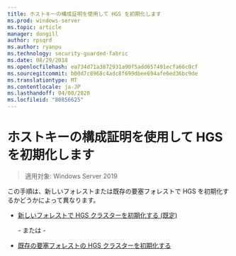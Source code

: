 ```yaml
---
title: ホストキーの構成証明を使用して HGS を初期化します
ms.prod: windows-server
ms.topic: article
manager: dongill
author: rpsqrd
ms.author: ryanpu
ms.technology: security-guarded-fabric
ms.date: 08/29/2018
ms.openlocfilehash: ea734d71a3872931a90f5add657491ecfa66c0cf
ms.sourcegitcommit: b00d7c8968c4adc8f699dbee694afe6ed36bc9de
ms.translationtype: MT
ms.contentlocale: ja-JP
ms.lasthandoff: 04/08/2020
ms.locfileid: "80856625"
---
```

# <a name="initialize-hgs-using-host-key-attestation"></a>ホストキーの構成証明を使用して HGS を初期化します

>適用対象: Windows Server 2019

この手順は、新しいフォレストまたは既存の要塞フォレストで HGS を初期化するかどうかによって異なります。

- [新しいフォレストで HGS クラスターを初期化する (既定)](guarded-fabric-initialize-hgs-key-mode-default.md)

  \- または -

- [既存の要塞フォレストの HGS クラスターを初期化する](guarded-fabric-initialize-hgs-key-mode-bastion.md)






